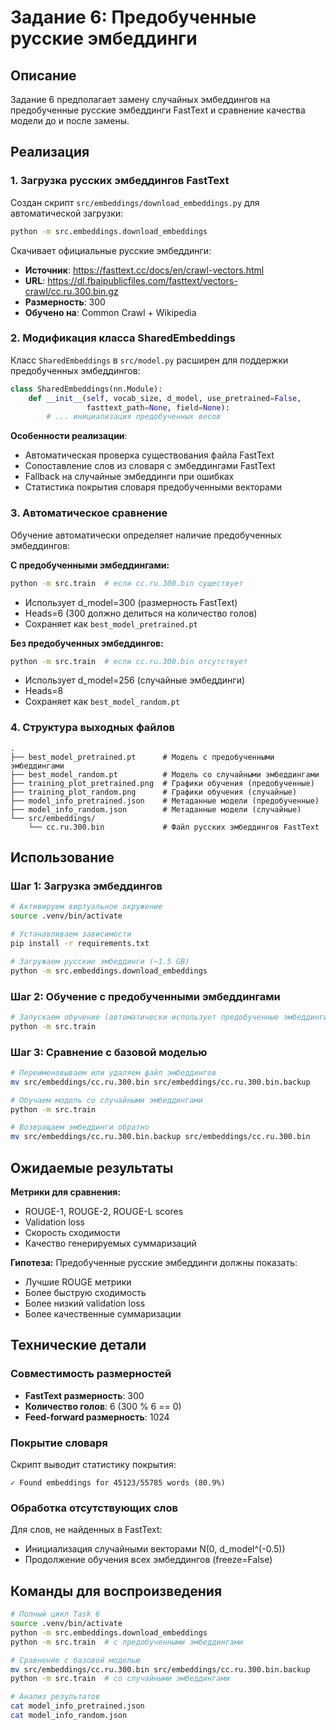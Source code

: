 # Задание 6: Предобученные русские эмбеддинги

## Описание

Задание 6 предполагает замену случайных эмбеддингов на предобученные русские эмбеддинги FastText и сравнение качества модели до и после замены.

## Реализация

### 1. Загрузка русских эмбеддингов FastText

Создан скрипт `src/embeddings/download_embeddings.py` для автоматической загрузки:

```bash
python -m src.embeddings.download_embeddings
```

Скачивает официальные русские эмбеддинги:
- **Источник**: https://fasttext.cc/docs/en/crawl-vectors.html
- **URL**: https://dl.fbaipublicfiles.com/fasttext/vectors-crawl/cc.ru.300.bin.gz
- **Размерность**: 300
- **Обучено на**: Common Crawl + Wikipedia

### 2. Модификация класса SharedEmbeddings

Класс `SharedEmbeddings` в `src/model.py` расширен для поддержки предобученных эмбеддингов:

```python
class SharedEmbeddings(nn.Module):
    def __init__(self, vocab_size, d_model, use_pretrained=False, 
                 fasttext_path=None, field=None):
        # ... инициализация предобученных весов
```

**Особенности реализации**:
- Автоматическая проверка существования файла FastText
- Сопоставление слов из словаря с эмбеддингами FastText
- Fallback на случайные эмбеддинги при ошибках
- Статистика покрытия словаря предобученными векторами

### 3. Автоматическое сравнение

Обучение автоматически определяет наличие предобученных эмбеддингов:

**С предобученными эмбеддингами:**
```bash
python -m src.train  # если cc.ru.300.bin существует
```
- Использует d_model=300 (размерность FastText)
- Heads=6 (300 должно делиться на количество голов)
- Сохраняет как `best_model_pretrained.pt`

**Без предобученных эмбеддингов:**
```bash
python -m src.train  # если cc.ru.300.bin отсутствует
```
- Использует d_model=256 (случайные эмбеддинги)  
- Heads=8
- Сохраняет как `best_model_random.pt`

### 4. Структура выходных файлов

```
.
├── best_model_pretrained.pt      # Модель с предобученными эмбеддингами
├── best_model_random.pt          # Модель со случайными эмбеддингами
├── training_plot_pretrained.png  # Графики обучения (предобученные)
├── training_plot_random.png      # Графики обучения (случайные)
├── model_info_pretrained.json    # Метаданные модели (предобученные)
├── model_info_random.json        # Метаданные модели (случайные)
└── src/embeddings/
    └── cc.ru.300.bin             # Файл русских эмбеддингов FastText
```

## Использование

### Шаг 1: Загрузка эмбеддингов
```bash
# Активируем виртуальное окружение
source .venv/bin/activate

# Устанавливаем зависимости
pip install -r requirements.txt

# Загружаем русские эмбеддинги (~1.5 GB)
python -m src.embeddings.download_embeddings
```

### Шаг 2: Обучение с предобученными эмбеддингами
```bash
# Запускаем обучение (автоматически использует предобученные эмбеддинги)
python -m src.train
```

### Шаг 3: Сравнение с базовой моделью
```bash
# Переименовываем или удаляем файл эмбеддингов
mv src/embeddings/cc.ru.300.bin src/embeddings/cc.ru.300.bin.backup

# Обучаем модель со случайными эмбеддингами
python -m src.train

# Возвращаем эмбеддинги обратно
mv src/embeddings/cc.ru.300.bin.backup src/embeddings/cc.ru.300.bin
```

## Ожидаемые результаты

**Метрики для сравнения:**
- ROUGE-1, ROUGE-2, ROUGE-L scores
- Validation loss
- Скорость сходимости
- Качество генерируемых суммаризаций

**Гипотеза:** Предобученные русские эмбеддинги должны показать:
- Лучшие ROUGE метрики
- Более быструю сходимость
- Более низкий validation loss
- Более качественные суммаризации

## Технические детали

### Совместимость размерностей
- **FastText размерность**: 300
- **Количество голов**: 6 (300 % 6 == 0)
- **Feed-forward размерность**: 1024

### Покрытие словаря
Скрипт выводит статистику покрытия:
```
✓ Found embeddings for 45123/55785 words (80.9%)
```

### Обработка отсутствующих слов
Для слов, не найденных в FastText:
- Инициализация случайными векторами N(0, d_model^(-0.5))
- Продолжение обучения всех эмбеддингов (freeze=False)

## Команды для воспроизведения

```bash
# Полный цикл Task 6
source .venv/bin/activate
python -m src.embeddings.download_embeddings
python -m src.train  # с предобученными эмбеддингами

# Сравнение с базовой моделью
mv src/embeddings/cc.ru.300.bin src/embeddings/cc.ru.300.bin.backup
python -m src.train  # со случайными эмбеддингами

# Анализ результатов
cat model_info_pretrained.json
cat model_info_random.json
``` 